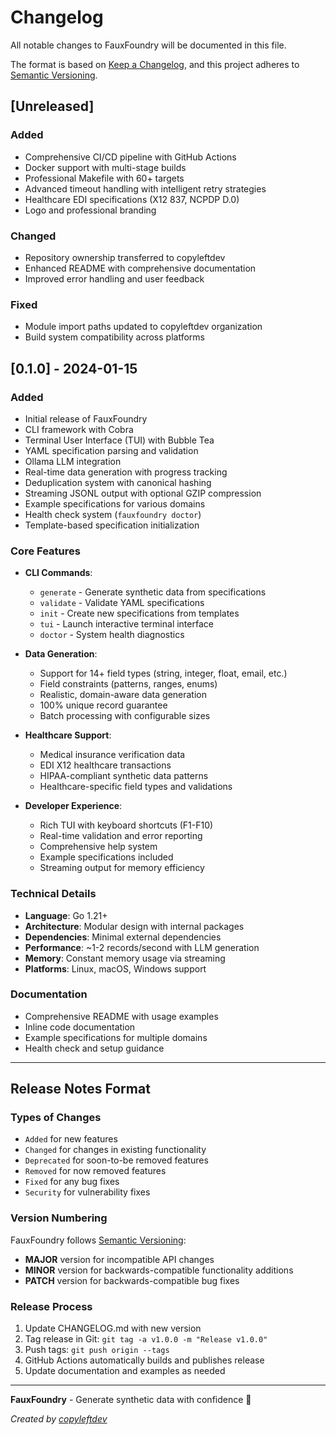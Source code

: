 # Changelog

All notable changes to FauxFoundry will be documented in this file.

The format is based on [Keep a Changelog](https://keepachangelog.com/en/1.0.0/),
and this project adheres to [Semantic Versioning](https://semver.org/spec/v2.0.0.html).

## [Unreleased]

### Added
- Comprehensive CI/CD pipeline with GitHub Actions
- Docker support with multi-stage builds
- Professional Makefile with 60+ targets
- Advanced timeout handling with intelligent retry strategies
- Healthcare EDI specifications (X12 837, NCPDP D.0)
- Logo and professional branding

### Changed
- Repository ownership transferred to copyleftdev
- Enhanced README with comprehensive documentation
- Improved error handling and user feedback

### Fixed
- Module import paths updated to copyleftdev organization
- Build system compatibility across platforms

## [0.1.0] - 2024-01-15

### Added
- Initial release of FauxFoundry
- CLI framework with Cobra
- Terminal User Interface (TUI) with Bubble Tea
- YAML specification parsing and validation
- Ollama LLM integration
- Real-time data generation with progress tracking
- Deduplication system with canonical hashing
- Streaming JSONL output with optional GZIP compression
- Example specifications for various domains
- Health check system (`fauxfoundry doctor`)
- Template-based specification initialization

### Core Features
- **CLI Commands**:
  - `generate` - Generate synthetic data from specifications
  - `validate` - Validate YAML specifications
  - `init` - Create new specifications from templates
  - `tui` - Launch interactive terminal interface
  - `doctor` - System health diagnostics

- **Data Generation**:
  - Support for 14+ field types (string, integer, float, email, etc.)
  - Field constraints (patterns, ranges, enums)
  - Realistic, domain-aware data generation
  - 100% unique record guarantee
  - Batch processing with configurable sizes

- **Healthcare Support**:
  - Medical insurance verification data
  - EDI X12 healthcare transactions
  - HIPAA-compliant synthetic data patterns
  - Healthcare-specific field types and validations

- **Developer Experience**:
  - Rich TUI with keyboard shortcuts (F1-F10)
  - Real-time validation and error reporting
  - Comprehensive help system
  - Example specifications included
  - Streaming output for memory efficiency

### Technical Details
- **Language**: Go 1.21+
- **Architecture**: Modular design with internal packages
- **Dependencies**: Minimal external dependencies
- **Performance**: ~1-2 records/second with LLM generation
- **Memory**: Constant memory usage via streaming
- **Platforms**: Linux, macOS, Windows support

### Documentation
- Comprehensive README with usage examples
- Inline code documentation
- Example specifications for multiple domains
- Health check and setup guidance

---

## Release Notes Format

### Types of Changes
- `Added` for new features
- `Changed` for changes in existing functionality
- `Deprecated` for soon-to-be removed features
- `Removed` for now removed features
- `Fixed` for any bug fixes
- `Security` for vulnerability fixes

### Version Numbering
FauxFoundry follows [Semantic Versioning](https://semver.org/):
- **MAJOR** version for incompatible API changes
- **MINOR** version for backwards-compatible functionality additions
- **PATCH** version for backwards-compatible bug fixes

### Release Process
1. Update CHANGELOG.md with new version
2. Tag release in Git: `git tag -a v1.0.0 -m "Release v1.0.0"`
3. Push tags: `git push origin --tags`
4. GitHub Actions automatically builds and publishes release
5. Update documentation and examples as needed

---

**FauxFoundry** - Generate synthetic data with confidence 🎯

*Created by [copyleftdev](https://github.com/copyleftdev)*
